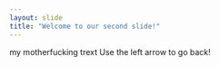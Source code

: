 ```yaml
---
layout: slide
title: "Welcome to our second slide!"
---
```

my motherfucking trext
Use the left arrow to go back!

